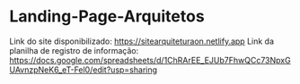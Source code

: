 # Landing-Page-Arquitetos
Link do site disponibilizado: https://sitearquiteturaon.netlify.app
Link da planilha de registro de informação: https://docs.google.com/spreadsheets/d/1ChRArEE_EJUb7FhwQCc73NpxGUAvnzpNeK6_eT-Fel0/edit?usp=sharing

